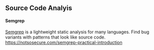 
## Source Code Analyis

#### Semgrep
[Semgrep](https://github.com/returntocorp/semgrep) is a lightweight static analysis for many languages. Find bug variants with patterns that look like source code.
https://notsosecure.com/semgrep-practical-introduction
